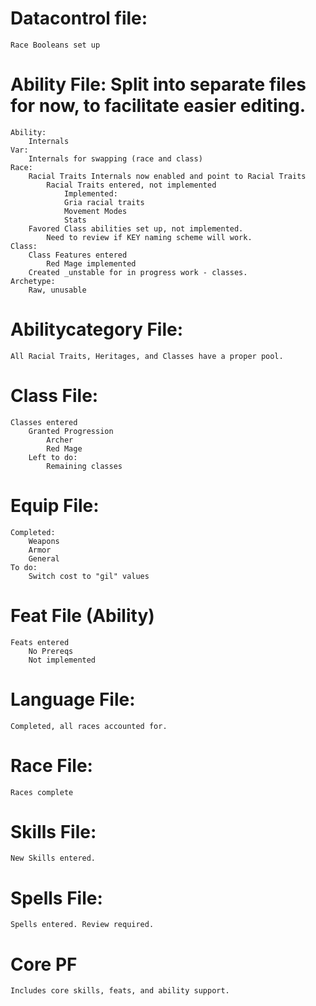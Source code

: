 
# Datacontrol file:
	Race Booleans set up

# Ability File: Split into separate files for now, to facilitate easier editing.
	Ability:
		Internals
	Var:
		Internals for swapping (race and class)
	Race:
		Racial Traits Internals now enabled and point to Racial Traits
			Racial Traits entered, not implemented
				Implemented:
				Gria racial traits
				Movement Modes
				Stats
		Favored Class abilities set up, not implemented.
			Need to review if KEY naming scheme will work.
	Class:
		Class Features entered
			Red Mage implemented
		Created _unstable for in progress work - classes.
	Archetype:
		Raw, unusable


# Abilitycategory File:
	All Racial Traits, Heritages, and Classes have a proper pool.

# Class File:
	Classes entered
		Granted Progression
			Archer
			Red Mage
		Left to do:
			Remaining classes

# Equip File:
	Completed:
		Weapons
		Armor
		General
	To do:
		Switch cost to "gil" values

# Feat File (Ability)
	Feats entered
		No Prereqs
		Not implemented

# Language File:
	Completed, all races accounted for.

# Race File: 
	Races complete

# Skills File:
	New Skills entered.

# Spells File:
	Spells entered. Review required.


# Core PF
	Includes core skills, feats, and ability support.
